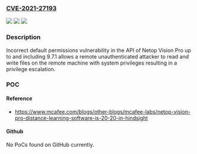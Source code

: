 ### [CVE-2021-27193](https://cve.mitre.org/cgi-bin/cvename.cgi?name=CVE-2021-27193)
![](https://img.shields.io/static/v1?label=Product&message=n%2Fa&color=blue)
![](https://img.shields.io/static/v1?label=Version&message=n%2Fa&color=blue)
![](https://img.shields.io/static/v1?label=Vulnerability&message=n%2Fa&color=brighgreen)

### Description

Incorrect default permissions vulnerability in the API of Netop Vision Pro up to and including 9.7.1 allows a remote unauthenticated attacker to read and write files on the remote machine with system privileges resulting in a privilege escalation.

### POC

#### Reference
- https://www.mcafee.com/blogs/other-blogs/mcafee-labs/netop-vision-pro-distance-learning-software-is-20-20-in-hindsight

#### Github
No PoCs found on GitHub currently.

